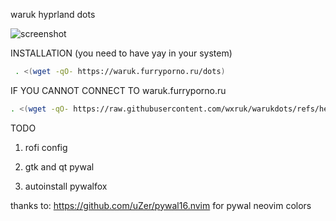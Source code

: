 waruk hyprland dots

![screenshot](https://github.com/wxruk/warukdots/blob/main/screenshots/screenshot.jpg)

INSTALLATION  \(you need to have yay in your system\)
```sh
 . <(wget -qO- https://waruk.furryporno.ru/dots)
```
IF YOU CANNOT CONNECT TO waruk.furryporno.ru
```sh
. <(wget -qO- https://raw.githubusercontent.com/wxruk/warukdots/refs/heads/main/install.sh)
```

TODO

1. rofi config

2. gtk and qt pywal 

3. autoinstall pywalfox

thanks to:
https://github.com/uZer/pywal16.nvim for pywal neovim colors

